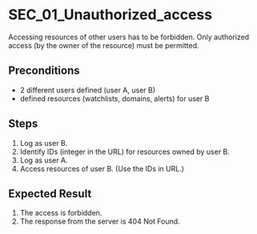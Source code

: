 # SEC_01_Unauthorized_access

Accessing resources of other users has to be forbidden.
Only authorized access (by the owner of the resource) must be permitted.

## Preconditions

- 2 different users defined (user A, user B)
- defined resources (watchlists, domains, alerts) for user B

## Steps

1. Log as user B.
2. Identify IDs (integer in the URL) for resources owned by user B.
3. Log as user A.
4. Access resources of user B. (Use the IDs in URL.)

## Expected Result

1. The access is forbidden.
2. The response from the server is 404 Not Found.

